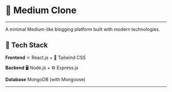 # 📝 Medium Clone

---

A minimal Medium-like blogging platform built with modern technologies.

## 🚀 Tech Stack

**Frontend**
⚛️ React.js + 🎨 Tailwind CSS

**Backend**
🖥️ Node.js + ⚙️ Express.js

**Database**
MongoDB (with Mongoose)

---

